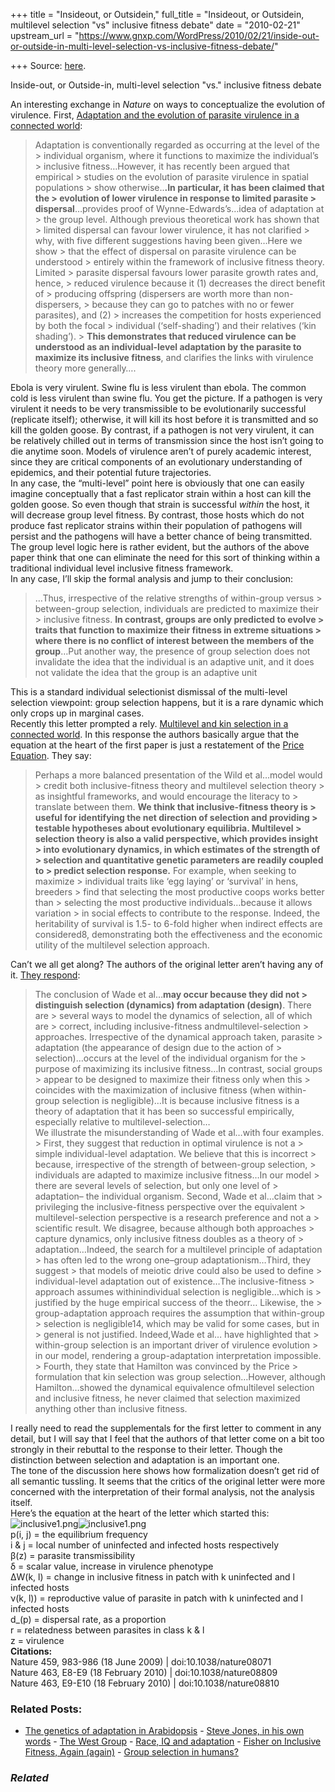 +++
title = "Insideout, or Outsidein,"
full_title = "Insideout, or Outsidein, multilevel selection \"vs\" inclusive fitness debate"
date = "2010-02-21"
upstream_url = "https://www.gnxp.com/WordPress/2010/02/21/inside-out-or-outside-in-multi-level-selection-vs-inclusive-fitness-debate/"

+++
Source: [here](https://www.gnxp.com/WordPress/2010/02/21/inside-out-or-outside-in-multi-level-selection-vs-inclusive-fitness-debate/).

Inside-out, or Outside-in, multi-level selection "vs." inclusive fitness debate

An interesting exchange in *Nature* on ways to conceptualize the evolution of virulence. First, [Adaptation and the evolution of parasite virulence in a connected world](http://www.nature.com/nature/journal/v459/n7249/abs/nature08071.html?lang=en):

> Adaptation is conventionally regarded as occurring at the level of the > individual organism, where it functions to maximize the individual’s > inclusive fitness…However, it has recently been argued that empirical > studies on the evolution of parasite virulence in spatial populations > show otherwise..**.In particular, it has been claimed that the > evolution of lower virulence in response to limited parasite > dispersal**…provides proof of Wynne-Edwards’s…idea of adaptation at > the group level. Although previous theoretical work has shown that > limited dispersal can favour lower virulence, it has not clarified > why, with five different suggestions having been given…Here we show > that the effect of dispersal on parasite virulence can be understood > entirely within the framework of inclusive fitness theory. Limited > parasite dispersal favours lower parasite growth rates and, hence, > reduced virulence because it (1) decreases the direct benefit of > producing offspring (dispersers are worth more than non-dispersers, > because they can go to patches with no or fewer parasites), and (2) > increases the competition for hosts experienced by both the focal > individual (‘self-shading’) and their relatives (‘kin shading’). > **This demonstrates that reduced virulence can be understood as an individual-level adaptation by the parasite to maximize its inclusive fitness**, and clarifies the links with virulence theory more generally….

Ebola is very virulent. Swine flu is less virulent than ebola. The common cold is less virulent than swine flu. You get the picture. If a pathogen is very virulent it needs to be very transmissible to be evolutionarily successful (replicate itself); otherwise, it will kill its host before it is transmitted and so kill the golden goose. By contrast, if a pathogen is not very virulent, it can be relatively chilled out in terms of transmission since the host isn’t going to die anytime soon. Models of virulence aren’t of purely academic interest, since they are critical components of an evolutionary understanding of epidemics, and their potential future trajectories.  
In any case, the “multi-level” point here is obviously that one can easily imagine conceptually that a fast replicator strain within a host can kill the golden goose. So even though that strain is successful *within* the host, it will decrease group level fitness. By contrast, those hosts which do not produce fast replicator strains within their population of pathogens will persist and the pathogens will have a better chance of being transmitted. The group level logic here is rather evident, but the authors of the above paper think that one can eliminate the need for this sort of thinking within a traditional individual level inclusive fitness framework.  
In any case, I’ll skip the formal analysis and jump to their conclusion:

> …Thus, irrespective of the relative strengths of within-group versus > between-group selection, individuals are predicted to maximize their > inclusive fitness. **In contrast, groups are only predicted to evolve > traits that function to maximize their fitness in extreme situations > where there is no conflict of interest between the members of the group**…Put another way, the presence of group selection does not invalidate the idea that the individual is an adaptive unit, and it does not validate the idea that the group is an adaptive unit

This is a standard individual selectionist dismissal of the multi-level selection viewpoint: group selection happens, but it is a rare dynamic which only crops up in marginal cases.  
Recently this letter prompted a rely. [Multilevel and kin selection in a connected world](http://www.nature.com/nature/journal/v463/n7283/full/nature08809.html). In this response the authors basically argue that the equation at the heart of the first paper is just a restatement of the [Price Equation](https://www.google.com/cse?cx=017254414699180528062:uyrcvn__yd0&q=price+equation+site:http://scienceblogs.com/gnxp/&sa=Search). They say:

> Perhaps a more balanced presentation of the Wild et al…model would > credit both inclusive-fitness theory and multilevel selection theory > as insightful frameworks, and would encourage the literacy to > translate between them. **We think that inclusive-fitness theory is > useful for identifying the net direction of selection and providing > testable hypotheses about evolutionary equilibria. Multilevel > selection theory is also a valid perspective, which provides insight > into evolutionary dynamics, in which estimates of the strength of > selection and quantitative genetic parameters are readily coupled to > predict selection response.** For example, when seeking to maximize > individual traits like ‘egg laying’ or ‘survival’ in hens, breeders > find that selecting the most productive coops works better than > selecting the most productive individuals…because it allows variation > in social effects to contribute to the response. Indeed, the heritability of survival is 1.5- to 6-fold higher when indirect effects are considered8, demonstrating both the effectiveness and the economic utility of the multilevel selection approach.

Can’t we all get along? The authors of the original letter aren’t having any of it. [They respond](http://www.nature.com/nature/journal/v463/n7283/full/nature08810.html):

> The conclusion of Wade et al…**may occur because they did not > distinguish selection (dynamics) from adaptation (design)**. There are > several ways to model the dynamics of selection, all of which are > correct, including inclusive-fitness andmultilevel-selection > approaches. Irrespective of the dynamical approach taken, parasite > adaptation (the appearance of design due to the action of > selection)…occurs at the level of the individual organism for the > purpose of maximizing its inclusive fitness…In contrast, social groups > appear to be designed to maximize their fitness only when this > coincides with the maximization of inclusive fitness (when within-group selection is negligible)…It is because inclusive fitness is a theory of adaptation that it has been so successful empirically, especially relative to multilevel-selection…  
> We illustrate the misunderstanding of Wade et al…with four examples. > First, they suggest that reduction in optimal virulence is not a > simple individual-level adaptation. We believe that this is incorrect > because, irrespective of the strength of between-group selection, > individuals are adapted to maximize inclusive fitness…In our model > there are several levels of selection, but only one level of > adaptation– the individual organism. Second, Wade et al…claim that > privileging the inclusive-fitness perspective over the equivalent > multilevel-selection perspective is a research preference and not a > scientific result. We disagree, because although both approaches > capture dynamics, only inclusive fitness doubles as a theory of > adaptation…Indeed, the search for a multilevel principle of adaptation > has often led to the wrong one–group adaptationism…Third, they suggest > that models of meiotic drive could also be used to define > individual-level adaptation out of existence…The inclusive-fitness > approach assumes withinindividual selection is negligible…which is > justified by the huge empirical success of the theorr… Likewise, the > group-adaptation approach requires the assumption that within-group > selection is negligible14, which may be valid for some cases, but in > general is not justified. Indeed,Wade et al… have highlighted that > within-group selection is an important driver of virulence evolution > in our model, rendering a group-adaptation interpretation impossible. > Fourth, they state that Hamilton was convinced by the Price > formulation that kin selection was group selection…However, although Hamilton…showed the dynamical equivalence ofmultilevel selection and inclusive fitness, he never claimed that selection maximized anything other than inclusive fitness.

I really need to read the supplementals for the first letter to comment in any detail, but I will say that I feel that the authors of that letter come on a bit too strongly in their rebuttal to the response to their letter. Though the distinction between selection and adaptation is an important one.  
The tone of the discussion here shows how formalization doesn’t get rid of all semantic tussling. It seems that the critics of the original letter were more concerned with the interpretation of their formal analysis, not the analysis itself.  
Here’s the equation at the heart of the letter which started this:  
![inclusive1.png](https://i0.wp.com/blogs.discovermagazine.com/gnxp/files/inclusive1.png?resize=500%2C177)![inclusive1.png](https://i0.wp.com/blogs.discovermagazine.com/gnxp/files/inclusive1.png?resize=500%2C177)  
p(i, j) = the equilibrium frequency  
i & j = local number of uninfected and infected hosts respectively  
β(z) = parasite transmissibility  
δ = scalar value, increase in virulence phenotype  
ΔW(k, l) = change in inclusive fitness in patch with k uninfected and l infected hosts  
ν(k, l)) = reproductive value of parasite in patch with k uninfected and l infected hosts  
d_(p) = dispersal rate, as a proportion  
r = relatedness between parasites in class k & l  
z = virulence  
**Citations:**  
Nature 459, 983-986 (18 June 2009) \| doi:10.1038/nature08071  
Nature 463, E8-E9 (18 February 2010) \| doi:10.1038/nature08809  
Nature 463, E9-E10 (18 February 2010) \| doi:10.1038/nature08810

### Related Posts:

- [The genetics of adaptation in
  Arabidopsis](https://www.gnxp.com/WordPress/2008/04/24/the-genetics-of-adaptation-in-arabidopsis/) - [Steve Jones, in his own
  words](https://www.gnxp.com/WordPress/2008/10/14/steve-jones-in-his-own-words/) - [The West
  Group](https://www.gnxp.com/WordPress/2008/03/02/the-west-group/) - [Race, IQ and
  adaptation](https://www.gnxp.com/WordPress/2009/03/12/race-iq-and-adaptation/) - [Fisher on Inclusive Fitness, Again
  (again)](https://www.gnxp.com/WordPress/2010/12/19/fisher-on-inclusive-fitness-again-again/) - [Group selection in
  humans?](https://www.gnxp.com/WordPress/2006/06/25/group-selection-in-humans/)

### *Related*

[](https://www.addtoany.com/add_to/facebook?linkurl=https%3A%2F%2Fwww.gnxp.com%2FWordPress%2F2010%2F02%2F21%2Finside-out-or-outside-in-multi-level-selection-vs-inclusive-fitness-debate%2F&linkname=Inside-out%2C%20or%20Outside-in%2C%20multi-level%20selection%20%22vs.%22%20inclusive%20fitness%20debate "Facebook")[](https://www.addtoany.com/add_to/twitter?linkurl=https%3A%2F%2Fwww.gnxp.com%2FWordPress%2F2010%2F02%2F21%2Finside-out-or-outside-in-multi-level-selection-vs-inclusive-fitness-debate%2F&linkname=Inside-out%2C%20or%20Outside-in%2C%20multi-level%20selection%20%22vs.%22%20inclusive%20fitness%20debate "Twitter")[](https://www.addtoany.com/add_to/email?linkurl=https%3A%2F%2Fwww.gnxp.com%2FWordPress%2F2010%2F02%2F21%2Finside-out-or-outside-in-multi-level-selection-vs-inclusive-fitness-debate%2F&linkname=Inside-out%2C%20or%20Outside-in%2C%20multi-level%20selection%20%22vs.%22%20inclusive%20fitness%20debate "Email")[](https://www.addtoany.com/share)
